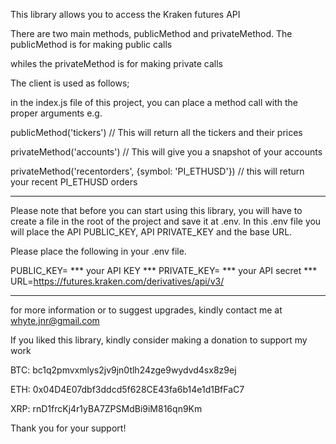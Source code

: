 This library allows you to access the Kraken futures API

There are two main methods, publicMethod and privateMethod. The publicMethod is for making public calls

whiles the privateMethod is for making private calls

The client is used as follows;

in the index.js file of this project, you can place a method call with the proper arguments e.g.

publicMethod('tickers') // This will return all the tickers and their prices

privateMethod('accounts') // This will give you a snapshot of your accounts

privateMethod('recentorders', {symbol: 'PI_ETHUSD'}) // this will return your recent PI_ETHUSD orders
******************************************************************************
Please note that before you can start using this library, you will have to create a file in the root of the project and save it at .env. In this .env file you will place the API PUBLIC_KEY, API PRIVATE_KEY and the base URL.

Please place the following in your .env file.

PUBLIC_KEY= *** your API KEY ***
PRIVATE_KEY= *** your API secret ***
URL=https://futures.kraken.com/derivatives/api/v3/
****************************************************************************

for more information or to suggest upgrades, kindly contact me at whyte.jnr@gmail.com

If you liked this library, kindly consider making a donation to support my work

BTC: bc1q2pmvxmlys2jv9jn0tlh24zge9wydvd4sx8z9ej

ETH: 0x04D4E07dbf3ddcd5f628CE43fa6b14e1d1BfFaC7

XRP: rnD1frcKj4r1yBA7ZPSMdBi9iM816qn9Km

Thank you for your support!
